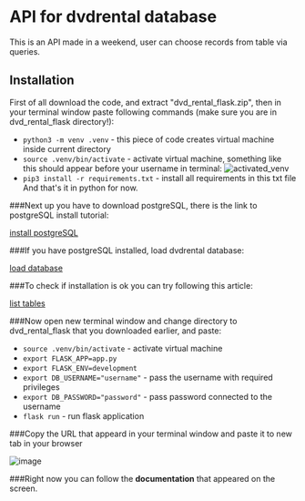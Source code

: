 
# API for dvdrental database

This is an API made in a weekend, user can choose records from table via queries.

## Installation 

First of all download the code, and extract "dvd_rental_flask.zip", then in your terminal window paste following commands (make sure you are in dvd_rental_flask directory!):

- `python3 -m venv .venv` - this piece of code creates virtual machine inside current directory
- `source .venv/bin/activate` - activate virtual machine, something like this should appear before your username in terminal:
![activated_venv](https://user-images.githubusercontent.com/96385701/182427011-c1acecfd-726f-49cc-ab50-ae4e25199bed.png)
- `pip3 install -r requirements.txt` - install all requirements in this txt file
And that's it in python for now.

###Next up you have to download postgreSQL, there is the link to postgreSQL install tutorial:

[install postgreSQL](https://www.postgresqltutorial.com/postgresql-getting-started/install-postgresql/)

###If you have postgreSQL installed, load dvdrental database:

[load database](https://www.postgresqltutorial.com/postgresql-getting-started/load-postgresql-sample-database/)

###To check if installation is ok you can try following this article:

[list tables](https://www.educba.com/postgresql-list-tables/)

###Now open new terminal window and change directory to dvd_rental_flask that you downloaded earlier, and paste:
- `source .venv/bin/activate` - activate virtual machine
- `export FLASK_APP=app.py`
- `export FLASK_ENV=development`
- `export DB_USERNAME="username"` - pass the username with required privileges
- `export DB_PASSWORD="password"` - pass password connected to the username 
- `flask run` - run flask application

###Copy the URL that appeard in your terminal window and paste it to new tab in your browser

![image](https://user-images.githubusercontent.com/96385701/182358039-92a6ee57-9ad9-45e1-affd-61dff6e811d2.png)

###Right now you can follow the **documentation** that appeared on the screen.


